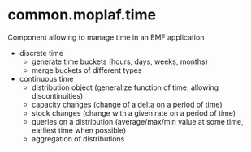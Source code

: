 common.moplaf.time
==================

Component allowing to manage time in an EMF application
- discrete time
  - generate time buckets (hours, days, weeks, months)
  - merge buckets of different types
- continuous time
  - distribution object (generalize function of time, allowing discontinuities)
  - capacity changes (change of a delta on a period of time)
  - stock changes (change with a given rate on a period of time)
  - queries on a distribution (average/max/min value at some time, earliest time when possible)
  - aggregation of distributions
